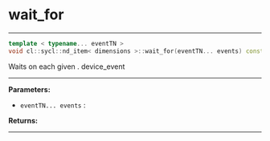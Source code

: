 # wait_for

---

```cpp
template < typename... eventTN >
void cl::sycl::nd_item< dimensions >::wait_for(eventTN... events) const
```


Waits on each given . device_event


---
**Parameters:**

 - `eventTN... events`
: 

**Returns:** 

---
